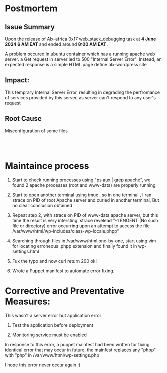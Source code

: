 # Postmortem
## Issue Summary
Upon the release of Alx-africa 0x17 web_stack_debugging task at <B> 4 June 2024 6 AM EAT </B> and ended around  <B> 8:00 AM EAT </B>. 

A problem occured in ubuntu container which has a running apache web server. a Get request in server led to 500 "Internal Server Error". Instead, an expected response is a simple HTML page define alx-wordpress site

## Impact: 
This temprary Internal Server Error, resulting in degrading the perfromance of services provided by this server, as server can't respond to any user's request

## Root Cause
Misconfiguration of some files

<br></br>

# Maintaince process

1) Start to check running processes using "ps aux | grep apache", we found 2 apache processes (root and www-data) are properly running


2) Start to open another terminal using tmux , so in one terminal , I ran strace on PID of root Apache server and curled in another terminal, But no clear conclusion obtained

3) Repeat step 2, with strace on PID of www-data apache server, but this time the result is very intersting. strace revelead "-1 ENOENT (No such file or directory) error occurring upon an attempt to access the file /var/www/html/wp-includes/class-wp-locale.phpp"

4) Searching through files in /var/www/html one-by-one, start using vim for locating erroneous .phpp extension and finally found it in wp-settings.html

5) Fux the typo and now curl return 200 ok!

6) Wrote a Puppet manifest to automate error fixing.


# Corrective and Preventative Measures:

This wasn't a server error but application error

1) Test the application before deployment

2) Monitoring service must be enabled

In response to this error, a puppet mainfest had been written for fixing identical error that may occur in future, the mainfest replaces any "phpp" with "php" in /var/www/html/wp-settings.php

I hope this error never occur again ;)
